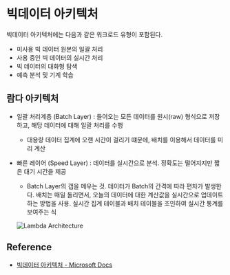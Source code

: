 # 빅데이터 아키텍처

빅데이터 아키텍처에는 다음과 같은 워크로드 유형이 포함된다.

- 미사용 빅 데이터 원본의 일괄 처리
- 사용 중인 빅 데이터의 실시간 처리
- 빅 데이터의 대화형 탐색
- 예측 분석 및 기계 학습

## 람다 아키텍처

- 일괄 처리계층 (Batch Layer) : 들어오는 모든 데이터를 원시(raw) 형식으로 저장하고, 해당 데이터에 대해 일괄 처리를 수행
  - 대용량 데이터 집계에 오랜 시간이 걸리기 떄문에, 배치를 이용해서 데이터를 미리 계산
- 빠른 레이어 (Speed Layer) : 데이터를 실시간으로 분석. 정확도는 떨어지지만 짧은 대기 시간을 제공

  - Batch Layer의 갭을 메우는 것. 데이터가 Batch의 간격에 따라 편차가 발생한다. 배치는 매일 돌리면서, 오늘의 데이터에 대한 계산값을 실시간으로 업데이트 하는 방법을 사용. 실시간 집계 테이블과 배치 테이블을 조인하여 실시간 통계를 보여주는 식

  ![Lambda Architecture](https://docs.microsoft.com/ko-kr/azure/architecture/data-guide/big-data/images/lambda.png)

## Reference

- [빅데이터 아키텍처 - Microsoft Docs](https://docs.microsoft.com/ko-kr/azure/architecture/data-guide/big-data/)
